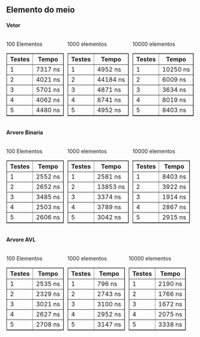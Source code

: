 
## Elemento do meio

<div>
  <div >
    <h4>Vetor</h4>
    <div style="display:flex; gap:10px">
    <div style="display:block">
    <p>100 Elementos</p>
    <table border="1">
      <tr><th>Testes</th><th>Tempo</th></tr>
      <tr><td>1</td><td>7317 ns</td></tr>
      <tr><td>2</td><td>4021 ns</td></tr>
      <tr><td>3</td><td>5701 ns</td></tr>
      <tr><td>4</td><td>4062 ns</td></tr>
      <tr><td>5</td><td>4480 ns</td></tr>
    </table>
    </div>
        <div style="display:block">
    <p>1000 elementos</p>
    <table border="1">
      <tr><th>Testes</th><th>Tempo</th></tr>
      <tr><td>1</td><td>4952 ns</td></tr>
      <tr><td>2</td><td>44184 ns</td></tr>
      <tr><td>3</td><td>4871 ns</td></tr>
      <tr><td>4</td><td>8741 ns</td></tr>
      <tr><td>5</td><td>4952 ns</td></tr>
    </table>
    </div>
        <div style="display:block">
    <p>10000 elementos</p>
    <table border="1">
      <tr><th>Testes</th><th>Tempo</th></tr>
      <tr><td>1</td><td>10250 ns</td></tr>
      <tr><td>2</td><td>6009 ns</td></tr>
      <tr><td>3</td><td>3634 ns</td></tr>
      <tr><td>4</td><td>8019 ns</td></tr>
      <tr><td>5</td><td>8403 ns</td></tr>
    </table>
    </div>
  </div>
    <div >
    <h4>Arvore Binaria</h4>
    <div style="display:flex; gap:10px">
    <div style="display:block">
    <p>100 Elementos</p>
    <table border="1">
      <tr><th>Testes</th><th>Tempo</th></tr>
      <tr><td>1</td><td>2552 ns</td></tr>
      <tr><td>2</td><td>2652 ns</td></tr>
      <tr><td>3</td><td>3485 ns</td></tr>
      <tr><td>4</td><td>2503 ns</td></tr>
      <tr><td>5</td><td>2606 ns</td></tr>
    </table>
    </div>
        <div style="display:block">
    <p>1000 elementos</p>
    <table border="1">
      <tr><th>Testes</th><th>Tempo</th></tr>
      <tr><td>1</td><td>2581 ns</td></tr>
      <tr><td>2</td><td>13853 ns</td></tr>
      <tr><td>3</td><td>3374 ns</td></tr>
      <tr><td>4</td><td>3789 ns</td></tr>
      <tr><td>5</td><td>3042 ns</td></tr>
    </table>
    </div>
        <div style="display:block">
    <p>10000 elementos</p>
    <table border="1">
      <tr><th>Testes</th><th>Tempo</th></tr>
      <tr><td>1</td><td>8403 ns</td></tr>
      <tr><td>2</td><td>3922 ns</td></tr>
      <tr><td>3</td><td>1914 ns</td></tr>
      <tr><td>4</td><td>2867 ns</td></tr>
      <tr><td>5</td><td>2915 ns</td></tr>
    </table>
    </div>
  </div>
    <div >
    <h4>Arvore AVL</h4>
    <div style="display:flex; gap:10px">
    <div style="display:block">
    <p>100 Elementos</p>
    <table border="1">
      <tr><th>Testes</th><th>Tempo</th></tr>
      <tr><td>1</td><td>2535 ns</td></tr>
      <tr><td>2</td><td>2329 ns</td></tr>
      <tr><td>3</td><td>3021 ns</td></tr>
      <tr><td>4</td><td>2627 ns</td></tr>
      <tr><td>5</td><td>2708   ns</td></tr>
    </table>
    </div>
        <div style="display:block">
    <p>1000 elementos</p>
    <table border="1">
      <tr><th>Testes</th><th>Tempo</th></tr>
      <tr><td>1</td><td>796 ns</td></tr>
      <tr><td>2</td><td>2743 ns</td></tr>
      <tr><td>3</td><td>3100 ns</td></tr>
      <tr><td>4</td><td>2952 ns</td></tr>
      <tr><td>5</td><td>3147 ns</td></tr>
    </table>
    </div>
        <div style="display:block">
    <p>10000 elementos</p>
    <table border="1">
      <tr><th>Testes</th><th>Tempo</th></tr>
      <tr><td>1</td><td>2190 ns</td></tr>
      <tr><td>2</td><td>1766 ns</td></tr>
      <tr><td>3</td><td>1672 ns</td></tr>
      <tr><td>4</td><td>2075 ns</td></tr>
      <tr><td>5</td><td>3338 ns</td></tr>
    </table>
    </div>
  </div>
</div>

